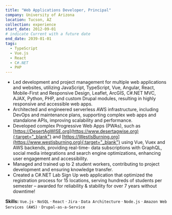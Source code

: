 ```yaml
---
title: "Web Applications Developer, Principal"
company: University of Arizona
location: Tucson, AZ
collection: experience
start_date: 2012-09-01
# indicate Current with a future date
end_date: 2039-01-01
tags:
  - TypeScript
  - Vue.js
  - React
  - C#.NET
  - PHP
--- 
```


* Led development and project management for multiple web applications and websites, utilizing JavaScript, TypeScript, Vue, Angular, React, Mobile-First and Responsive Design, Leaflet, ArcGIS, C#.NET MVC, AJAX, Python, PHP, and custom Drupal modules, resulting in highly responsive and accessible web apps.
* Architected and engineered serverless AWS infrastructure, including DevOps and maintenance plans, supporting complex web apps and standalone APIs, improving scalability and performance.
* Developed complex Progressive Web Apps (PWAs), such as [https://DesertAgWISE.org](https://www.desertagwise.org){:target="_blank"} and [https://WestIsBurning.org](https://www.westisburning.org){:target="_blank"} using Vue, Vuex and AWS backends, providing real-time- data subscriptions with GraphQL, social media integrations and search engine optimizations, enhancing user engagement and accessibility.
* Managed and trained up to 2 student workers, contributing to project development and ensuring knowledge transfer.
* Created a C#.NET Lab Sign Up web application that optimized the registration process for 15 locations, serving hundreds of students per semester – awarded for reliability & stability for over 7 years without downtime!

<!-- connect to portfolio items? -->

__Skills:__ `Vue.js` · `NoSQL` · `React` · `Jira` · `Data Architecture` · `Node.js` · `Amazon Web Services (AWS)` · `Drupal-as-a-Service`

